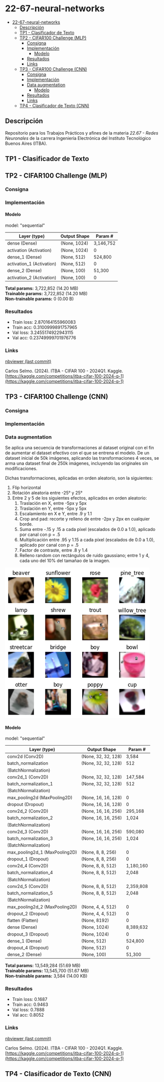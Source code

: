 # 22-67-neural-networks

- [22-67-neural-networks](#22-67-neural-networks)
  - [Descripción](#descripción)
  - [TP1 - Clasificador de Texto](#tp1---clasificador-de-texto)
  - [TP2 - CIFAR100 Challenge (MLP)](#tp2---cifar100-challenge-mlp)
    - [Consigna](#consigna)
    - [Implementación](#implementación)
      - [Modelo](#modelo)
    - [Resultados](#resultados)
    - [Links](#links)
  - [TP3 - CIFAR100 Challenge (CNN)](#tp3---cifar100-challenge-cnn)
    - [Consigna](#consigna-1)
    - [Implementación](#implementación-1)
    - [Data augmentation](#data-augmentation)
      - [Modelo](#modelo-1)
    - [Resultados](#resultados-1)
    - [Links](#links-1)
  - [TP4 - Clasificador de Texto (CNN)](#tp4---clasificador-de-texto-cnn)


## Descripción

Repositorio para los Trabajos Prácticos y afines de la materia *22.67 - Redes Neuronales* de la carrera Ingeniería Electrónica del Instituto Tecnológico Buenos Aires (ITBA).

## TP1 - Clasificador de Texto

## TP2 - CIFAR100 Challenge (MLP)

### Consigna

### Implementación

#### Modelo

model: "sequential"

| Layer (type)               | Output Shape   | Param #      |
|----------------------------|----------------|--------------|
| dense (Dense)           | (None, 1024)   | 3,146,752    |
| activation (Activation) | (None, 1024)   | 0            |
| dense_1 (Dense)           | (None, 512)    | 524,800      |
| activation_1 (Activation) | (None, 512)    | 0            |
| dense_2 (Dense)           | (None, 100)    | 51,300       |
| activation_2 (Activation) | (None, 100)    | 0            |

**Total params:** 3,722,852 (14.20 MB)  
**Trainable params:** 3,722,852 (14.20 MB)  
**Non-trainable params:** 0 (0.00 B)

### Resultados

* Train loss: 2.870164155960083
* Train acc: 0.3100999891757965
* Val loss: 3.2455174922943115
* Val acc: 0.23749999701976776

### Links

[nbviewer (last commit)](https://nbviewer.org/github/alheir/22-67-neural-networks/blob/main/tp_02_cifar100_mlp.ipynb)

Carlos Selmo. (2024). ITBA - CIFAR 100 - 2024Q1. Kaggle. [https://kaggle.com/competitions/itba-cifar-100-2024-q-1](https://kaggle.com/competitions/itba-cifar-100-2024-q-1)

## TP3 - CIFAR100 Challenge (CNN)

### Consigna

### Implementación

### Data augmentation

Se aplica una secuencia de transformaciones al dataset original con el fin de aumentar el dataset efectivo con el que se entrena el modelo. De un dataset inicial de 50k imágenes, aplicando las transformaciones 4 veces, se arma una dataset final de 250k imágenes, incluyendo las originales sin modificaciones.


Dichas transformaciones, aplicadas en orden aleatorio, son la siguientes:

1. Flip horizontal
2. Rotación aleatoria entre -25° y 25°
3. Entre 2 y 5 de los siguientes efectos, aplicados en orden aleatorio:
   1. Traslación en X, entre -5px y 5px
   2. Traslación en Y, entre -5px y 5px
   3. Escalamiento en X e Y, entre .9 y 1.1
   4. Crop and pad: recorte y relleno de entre -2px y 2px en cualquier borde.
   5. Suma entre -.15 y .15 a cada píxel (escalados de 0.0 a 1.0), aplicado por canal con p = .5
   6. Multiplicación entre .95 y 1.15 a cada píxel (escalados de 0.0 a 1.0), aplicado por canal con p = .5
   7. Factor de contraste, entre .8 y 1.4
   8. Relleno random con rectángulos de ruido gaussiano; entre 1 y 4, cada uno del 10% del tamañao de la imagen.

![alt text](docs/data_aug_example.png)

#### Modelo

model: "sequential"

| Layer (type)                    | Output Shape        | Param #      |
|---------------------------------|---------------------|--------------|
| conv2d (Conv2D)                 | (None, 32, 32, 128) | 3,584        |
| batch_normalization             | (None, 32, 32, 128) | 512          |
| (BatchNormalization)            |                     |              |
| conv2d_1 (Conv2D)               | (None, 32, 32, 128) | 147,584      |
| batch_normalization_1           | (None, 32, 32, 128) | 512          |
| (BatchNormalization)            |                     |              |
| max_pooling2d (MaxPooling2D)    | (None, 16, 16, 128) | 0            |
| dropout (Dropout)               | (None, 16, 16, 128) | 0            |
| conv2d_2 (Conv2D)               | (None, 16, 16, 256) | 295,168      |
| batch_normalization_2           | (None, 16, 16, 256) | 1,024        |
| (BatchNormalization)            |                     |              |
| conv2d_3 (Conv2D)               | (None, 16, 16, 256) | 590,080      |
| batch_normalization_3           | (None, 16, 16, 256) | 1,024        |
| (BatchNormalization)            |                     |              |
| max_pooling2d_1 (MaxPooling2D)  | (None, 8, 8, 256)   | 0            |
| dropout_1 (Dropout)             | (None, 8, 8, 256)   | 0            |
| conv2d_4 (Conv2D)               | (None, 8, 8, 512)   | 1,180,160    |
| batch_normalization_4           | (None, 8, 8, 512)   | 2,048        |
| (BatchNormalization)            |                     |              |
| conv2d_5 (Conv2D)               | (None, 8, 8, 512)   | 2,359,808    |
| batch_normalization_5           | (None, 8, 8, 512)   | 2,048        |
| (BatchNormalization)            |                     |              |
| max_pooling2d_2 (MaxPooling2D)  | (None, 4, 4, 512)   | 0            |
| dropout_2 (Dropout)             | (None, 4, 4, 512)   | 0            |
| flatten (Flatten)               | (None, 8192)        | 0            |
| dense (Dense)                   | (None, 1024)        | 8,389,632    |
| dropout_3 (Dropout)             | (None, 1024)        | 0            |
| dense_1 (Dense)                 | (None, 512)         | 524,800      |
| dropout_4 (Dropout)             | (None, 512)         | 0            |
| dense_2 (Dense)                 | (None, 100)         | 51,300       |

**Total params:** 13,549,284 (51.69 MB)  
**Trainable params:** 13,545,700 (51.67 MB)  
**Non-trainable params:** 3,584 (14.00 KB)

### Resultados

* Train loss: 0.1687
* Train acc: 0.9463
* Val loss: 0.7888
* Val acc: 0.8052

### Links

[nbviewer (last commit)](https://nbviewer.org/github/alheir/22-67-neural-networks/blob/main/tp_02_cifar100_cnn.ipynb)

Carlos Selmo. (2024). ITBA - CIFAR 100 - 2024Q1. Kaggle. [https://kaggle.com/competitions/itba-cifar-100-2024-q-1](https://kaggle.com/competitions/itba-cifar-100-2024-q-1)

## TP4 - Clasificador de Texto (CNN)
  


